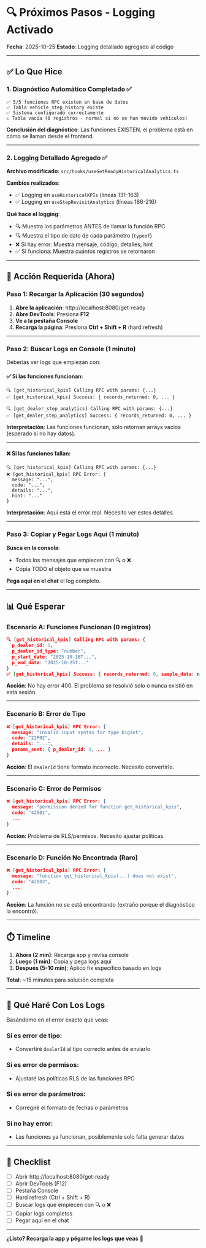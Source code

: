 # 🔍 Próximos Pasos - Logging Activado

**Fecha**: 2025-10-25
**Estado**: Logging detallado agregado al código

---

## ✅ **Lo Que Hice**

### 1. Diagnóstico Automático Completado ✅
```
✅ 5/5 funciones RPC existen en base de datos
✅ Tabla vehicle_step_history existe
✅ Sistema configurado correctamente
⚠️ Tabla vacía (0 registros - normal si no se han movido vehículos)
```

**Conclusión del diagnóstico**: Las funciones EXISTEN, el problema está en cómo se llaman desde el frontend.

---

### 2. Logging Detallado Agregado ✅

**Archivo modificado**: `src/hooks/useGetReadyHistoricalAnalytics.ts`

**Cambios realizados**:
- ✅ Logging en `useHistoricalKPIs` (líneas 131-163)
- ✅ Logging en `useStepRevisitAnalytics` (líneas 186-216)

**Qué hace el logging**:
- 🔍 Muestra los parámetros ANTES de llamar la función RPC
- 🔍 Muestra el tipo de dato de cada parámetro (`typeof`)
- ❌ Si hay error: Muestra mensaje, código, detalles, hint
- ✅ Si funciona: Muestra cuántos registros se retornaron

---

## 🚀 **Acción Requerida (Ahora)**

### Paso 1: Recargar la Aplicación (30 segundos)

1. **Abre la aplicación**: http://localhost:8080/get-ready
2. **Abre DevTools**: Presiona **F12**
3. **Ve a la pestaña Console**
4. **Recarga la página**: Presiona **Ctrl + Shift + R** (hard refresh)

---

### Paso 2: Buscar Logs en Console (1 minuto)

Deberías ver logs que empiezan con:

#### ✅ Si las funciones funcionan:
```
🔍 [get_historical_kpis] Calling RPC with params: {...}
✅ [get_historical_kpis] Success: { records_returned: 0, ... }

🔍 [get_dealer_step_analytics] Calling RPC with params: {...}
✅ [get_dealer_step_analytics] Success: { records_returned: 0, ... }
```

**Interpretación**: Las funciones funcionan, solo retornan arrays vacíos (esperado si no hay datos).

---

#### ❌ Si las funciones fallan:
```
🔍 [get_historical_kpis] Calling RPC with params: {...}
❌ [get_historical_kpis] RPC Error: {
  message: "...",
  code: "...",
  details: "...",
  hint: "..."
}
```

**Interpretación**: Aquí está el error real. Necesito ver estos detalles.

---

### Paso 3: Copiar y Pegar Logs Aquí (1 minuto)

**Busca en la consola**:
- Todos los mensajes que empiecen con 🔍 o ❌
- Copia TODO el objeto que se muestra

**Pega aquí en el chat** el log completo.

---

## 📊 **Qué Esperar**

### Escenario A: Funciones Funcionan (0 registros)
```json
🔍 [get_historical_kpis] Calling RPC with params: {
  p_dealer_id: 1,
  p_dealer_id_type: "number",
  p_start_date: "2025-10-18T...",
  p_end_date: "2025-10-25T..."
}
✅ [get_historical_kpis] Success: { records_returned: 0, sample_data: null }
```

**Acción**: No hay error 400. El problema se resolvió solo o nunca existió en esta sesión.

---

### Escenario B: Error de Tipo
```json
❌ [get_historical_kpis] RPC Error: {
  message: "invalid input syntax for type bigint",
  code: "22P02",
  details: "...",
  params_sent: { p_dealer_id: 1, ... }
}
```

**Acción**: El `dealerId` tiene formato incorrecto. Necesito convertirlo.

---

### Escenario C: Error de Permisos
```json
❌ [get_historical_kpis] RPC Error: {
  message: "permission denied for function get_historical_kpis",
  code: "42501",
  ...
}
```

**Acción**: Problema de RLS/permisos. Necesito ajustar políticas.

---

### Escenario D: Función No Encontrada (Raro)
```json
❌ [get_historical_kpis] RPC Error: {
  message: "function get_historical_kpis(...) does not exist",
  code: "42883",
  ...
}
```

**Acción**: La función no se está encontrando (extraño porque el diagnóstico la encontró).

---

## ⏱️ **Timeline**

1. **Ahora (2 min)**: Recarga app y revisa console
2. **Luego (1 min)**: Copia y pega logs aquí
3. **Después (5-10 min)**: Aplico fix específico basado en logs

**Total**: ~15 minutos para solución completa

---

## 🎯 **Qué Haré Con Los Logs**

Basándome en el error exacto que veas:

### Si es error de tipo:
- Convertiré `dealerId` al tipo correcto antes de enviarlo

### Si es error de permisos:
- Ajustaré las políticas RLS de las funciones RPC

### Si es error de parámetros:
- Corregiré el formato de fechas o parámetros

### Si no hay error:
- Las funciones ya funcionan, posiblemente solo falta generar datos

---

## 📝 **Checklist**

- [ ] Abrir http://localhost:8080/get-ready
- [ ] Abrir DevTools (F12)
- [ ] Pestaña Console
- [ ] Hard refresh (Ctrl + Shift + R)
- [ ] Buscar logs que empiecen con 🔍 o ❌
- [ ] Copiar logs completos
- [ ] Pegar aquí en el chat

---

**¿Listo? Recarga la app y pégame los logs que veas** 🚀
